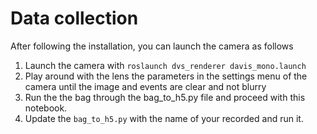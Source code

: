 # Data collection
 
After following the installation, you can launch the camera as follows
 
1. Launch the camera with `roslaunch dvs_renderer davis_mono.launch`
2. Play around with the lens the parameters in the settings menu of the camera until the image and events are clear and not blurry
3. Run the the bag through the bag_to_h5.py file and proceed with this notebook.
4. Update the `bag_to_h5.py` with the name of your recorded and run it.
 